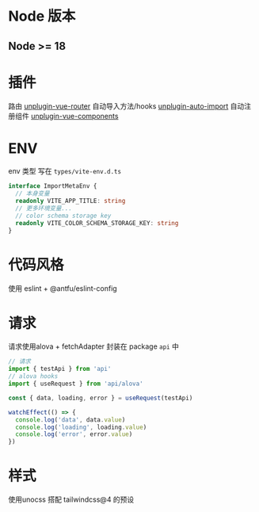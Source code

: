 # Node 版本

## Node >= 18

# 插件

路由 [unplugin-vue-router](https://uvr.esm.is/)
自动导入方法/hooks [unplugin-auto-import](https://github.com/antfu/unplugin-auto-import)
自动注册组件 [unplugin-vue-components](https://github.com/antfu/vite-plugin-components)

# ENV

env 类型 写在 `types/vite-env.d.ts`

```ts
interface ImportMetaEnv {
  // 本身变量
  readonly VITE_APP_TITLE: string
  // 更多环境变量...
  // color schema storage key
  readonly VITE_COLOR_SCHEMA_STORAGE_KEY: string
}
```

# 代码风格
使用 eslint + @antfu/eslint-config

# 请求

请求使用alova + fetchAdapter
封装在 package `api` 中

```ts
// 请求
import { testApi } from 'api'
// alova hooks
import { useRequest } from 'api/alova'

const { data, loading, error } = useRequest(testApi)

watchEffect(() => {
  console.log('data', data.value)
  console.log('loading', loading.value)
  console.log('error', error.value)
})
```

# 样式
使用unocss 搭配 tailwindcss@4 的预设
